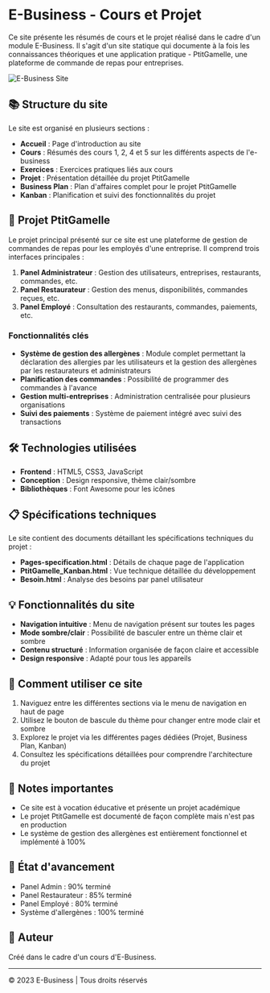 # E-Business - Cours et Projet

Ce site présente les résumés de cours et le projet réalisé dans le cadre d'un module E-Business. Il s'agit d'un site statique qui documente à la fois les connaissances théoriques et une application pratique - PtitGamelle, une plateforme de commande de repas pour entreprises.

![E-Business Site](screenshot.png)

## 📚 Structure du site

Le site est organisé en plusieurs sections :

- **Accueil** : Page d'introduction au site
- **Cours** : Résumés des cours 1, 2, 4 et 5 sur les différents aspects de l'e-business
- **Exercices** : Exercices pratiques liés aux cours
- **Projet** : Présentation détaillée du projet PtitGamelle
- **Business Plan** : Plan d'affaires complet pour le projet PtitGamelle
- **Kanban** : Planification et suivi des fonctionnalités du projet

## 🚀 Projet PtitGamelle

Le projet principal présenté sur ce site est une plateforme de gestion de commandes de repas pour les employés d'une entreprise. Il comprend trois interfaces principales :

1. **Panel Administrateur** : Gestion des utilisateurs, entreprises, restaurants, commandes, etc.
2. **Panel Restaurateur** : Gestion des menus, disponibilités, commandes reçues, etc.
3. **Panel Employé** : Consultation des restaurants, commandes, paiements, etc.

### Fonctionnalités clés

- **Système de gestion des allergènes** : Module complet permettant la déclaration des allergies par les utilisateurs et la gestion des allergènes par les restaurateurs et administrateurs
- **Planification des commandes** : Possibilité de programmer des commandes à l'avance
- **Gestion multi-entreprises** : Administration centralisée pour plusieurs organisations
- **Suivi des paiements** : Système de paiement intégré avec suivi des transactions

## 🛠️ Technologies utilisées

- **Frontend** : HTML5, CSS3, JavaScript
- **Conception** : Design responsive, thème clair/sombre
- **Bibliothèques** : Font Awesome pour les icônes

## 📋 Spécifications techniques

Le site contient des documents détaillant les spécifications techniques du projet :

- **Pages-specification.html** : Détails de chaque page de l'application
- **PtitGamelle_Kanban.html** : Vue technique détaillée du développement
- **Besoin.html** : Analyse des besoins par panel utilisateur

## 💡 Fonctionnalités du site

- **Navigation intuitive** : Menu de navigation présent sur toutes les pages
- **Mode sombre/clair** : Possibilité de basculer entre un thème clair et sombre
- **Contenu structuré** : Information organisée de façon claire et accessible
- **Design responsive** : Adapté pour tous les appareils

## 🎯 Comment utiliser ce site

1. Naviguez entre les différentes sections via le menu de navigation en haut de page
2. Utilisez le bouton de bascule du thème pour changer entre mode clair et sombre
3. Explorez le projet via les différentes pages dédiées (Projet, Business Plan, Kanban)
4. Consultez les spécifications détaillées pour comprendre l'architecture du projet

## 📝 Notes importantes

- Ce site est à vocation éducative et présente un projet académique
- Le projet PtitGamelle est documenté de façon complète mais n'est pas en production
- Le système de gestion des allergènes est entièrement fonctionnel et implémenté à 100%

## 🔄 État d'avancement

- Panel Admin : 90% terminé
- Panel Restaurateur : 85% terminé
- Panel Employé : 80% terminé
- Système d'allergènes : 100% terminé

## 👤 Auteur

Créé dans le cadre d'un cours d'E-Business.

---

© 2023 E-Business | Tous droits réservés 